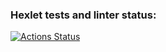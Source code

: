 ### Hexlet tests and linter status:
[![Actions Status](https://github.com/jLukatar/frontend-project-46/workflows/hexlet-check/badge.svg)](https://github.com/jLukatar/frontend-project-46/actions)